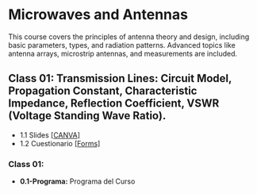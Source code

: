 # Microwaves and Antennas

This course covers the principles of antenna theory and design, including basic parameters, types, and radiation patterns. Advanced topics like antenna arrays, microstrip antennas, and measurements are included. 

## Class 01: Transmission Lines: Circuit Model, Propagation Constant, Characteristic Impedance, Reflection Coefficient, VSWR (Voltage Standing Wave Ratio).
* 1.1 Slides [[CANVA]]()
* 1.2 Cuestionario [[Forms]]()

### Class 01:
- **0.1-Programa:** Programa del Curso
